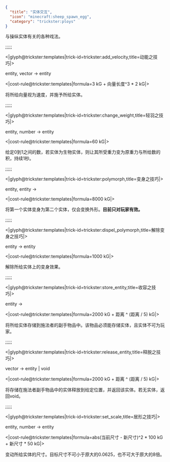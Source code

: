 ```json
{
  "title": "实体交互",
  "icon": "minecraft:sheep_spawn_egg",
  "category": "trickster:ploys"
}
```

与操纵实体有关的各种戏法。

;;;;;

<|glyph@trickster:templates|trick-id=trickster:add_velocity,title=动能之技巧|>

entity, vector -> entity

<|cost-rule@trickster:templates|formula=3 kG + 向量长度^3 * 2 kG|>

将所给向量视为速度，并施予所给实体。

;;;;;

<|glyph@trickster:templates|trick-id=trickster:change_weight,title=轻羽之技巧|>

entity, number -> entity

<|cost-rule@trickster:templates|formula=60 kG|>

给定0到1之间的数，若实体为生物实体，则让其所受重力变为原重力与所给数的积，持续1秒。

;;;;;

<|glyph@trickster:templates|trick-id=trickster:polymorph,title=变身之技巧|>

entity, entity ->

<|cost-rule@trickster:templates|formula=8000 kG|>

将第一个实体变身为第二个实体，仅会变换外形。**目前只对玩家有效。**

;;;;;

<|glyph@trickster:templates|trick-id=trickster:dispel_polymorph,title=解除变身之技巧|>

entity -> entity

<|cost-rule@trickster:templates|formula=1000 kG|>

解除所给实体上的变身效果。

;;;;;

<|glyph@trickster:templates|trick-id=trickster:store_entity,title=收容之技巧|>

entity ->

<|cost-rule@trickster:templates|formula=2000 kG + 距离 ^ (距离 / 5) kG|>

将所给实体存储到施法者的副手物品中。该物品必须能存储实体，且实体不可为玩家。

;;;;;

<|glyph@trickster:templates|trick-id=trickster:release_entity,title=释脱之技巧|>

vector -> entity | void

<|cost-rule@trickster:templates|formula=2000 kG + 距离 ^ (距离 / 5) kG|>

将存储在施法者副手物品中的实体释放到给定位置，并返回该实体。若无实体，返回void。

;;;;;

<|glyph@trickster:templates|trick-id=trickster:set_scale,title=居形之技巧|>

entity, number -> entity

<|cost-rule@trickster:templates|formula=abs(当前尺寸 - 新尺寸)^2 * 100 kG + 新尺寸 * 50 kG|>

变动所给实体的尺寸。目标尺寸不可小于原大的0.0625，也不可大于原大的8倍。
